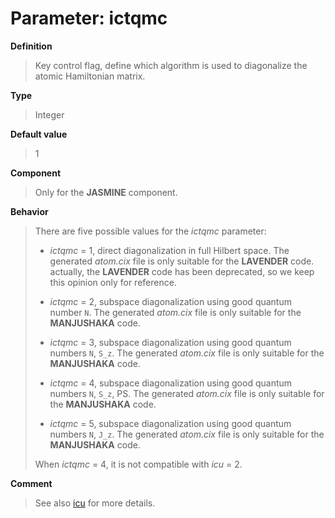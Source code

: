 # Parameter: ictqmc

**Definition**

> Key control flag, define which algorithm is used to diagonalize the atomic Hamiltonian matrix.

**Type**

> Integer

**Default value**

> 1

**Component**

> Only for the **JASMINE** component.

**Behavior**

> There are five possible values for the *ictqmc* parameter:
>
> * *ictqmc* = 1, direct diagonalization in full Hilbert space. The generated *atom.cix* file is only suitable for the **LAVENDER** code. actually, the **LAVENDER** code has been deprecated, so we keep this opinion only for reference.
>
> * *ictqmc* = 2, subspace diagonalization using good quantum number ``N``. The generated *atom.cix* file is only suitable for the **MANJUSHAKA** code.
>
> * *ictqmc* = 3, subspace diagonalization using good quantum numbers ``N``, ``S_z``. The generated *atom.cix* file is only suitable for the **MANJUSHAKA** code.
>
> * *ictqmc* = 4, subspace diagonalization using good quantum numbers ``N``, ``S_z``, PS. The generated *atom.cix* file is only suitable for the **MANJUSHAKA** code.
>
> * *ictqmc* = 5, subspace diagonalization using good quantum numbers ``N``, ``J_z``. The generated *atom.cix* file is only suitable for the **MANJUSHAKA** code.
>
> When *ictqmc* = 4, it is not compatible with *icu* = 2.

**Comment**

> See also [icu](p_icu.md) for more details.
